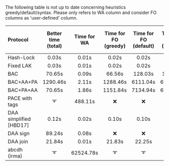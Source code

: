 The following table is not up to date concerning heuristics greedy/default/syntax. Please only refers to WA column
and consider FO columns as 'user-defined' column.

| Protocol    | Better time (total) | Time for WA | Time for FO (greedy) | Time for FO (default) | Time for FO (syntax)  | Time for FO (user-defined) |
|:------------|:-------------:|:-------------------:|:-------------------:|:---------------------:|:--------------------:|:---------------------------|
| Hash-Lock      | 0.03s  | 0.01s | 0.02s  | 0.02s   | 0.02s   | --    |
| Fixed LAK      | 0.03s  | 0.01s | 0.02s  | 0.02s   | 0.02s   | --    |
| BAC            | 70.65s | 0.09s | 66.56s | 128.03s | 132.24s | --    |
| BAC+AA+PA      |1290.46s| 2.11s |1288.46s| 6111.04s| 6017.32s| --    |
| BAC+PA+AA      | 70.65s | 1.86s |1151.84s| 7134.94s| 6956.75s| --    |
| PACE with tags | :curly_loop:   |488.11s| :x:    | :x:     | :curly_loop: | --    |
| DAA simplified [HBD17]| 0.12s |0.02s|0.10s| 0.10s  | 0.10s   | --    |
| DAA sign       | 89.24s | 0.08s | :x:    | :x:     | 89.16s  | --    |
| DAA join       | 21.84s | 0.01s | 21.83s | 22.25s  | 60.07s  | --    |
| abcdh (irma)   | :curly_loop: | 62524.78s|:curly_loop:| :curly_loop: | :curly_loop:  | :curly_loop: |
